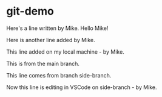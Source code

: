 # git-demo

Here's a line written by Mike.
Hello Mike!

Here is another line added by Mike.

This line added on my local machine - by Mike.

This is from the main branch.

This line comes from branch side-branch.

Now this line is editing in VSCode on side-branch - by Mike.


